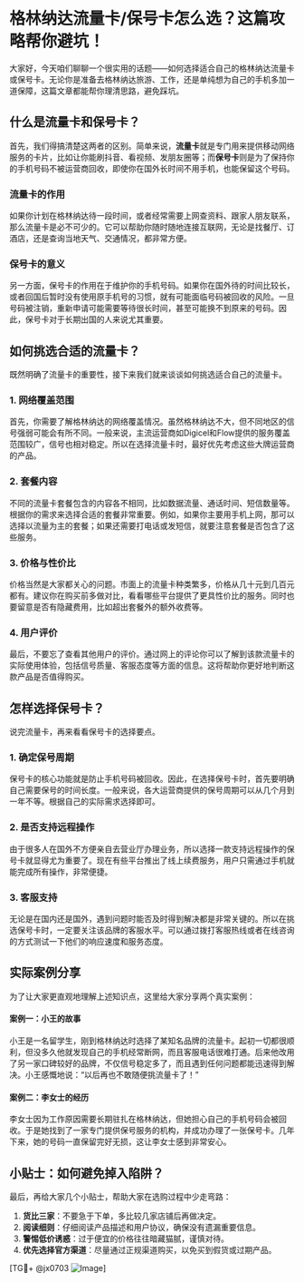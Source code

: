 # 格林纳达流量卡/保号卡怎么选？这篇攻略帮你避坑！

大家好，今天咱们聊聊一个很实用的话题——如何选择适合自己的格林纳达流量卡或保号卡。无论你是准备去格林纳达旅游、工作，还是单纯想为自己的手机多加一道保障，这篇文章都能帮你理清思路，避免踩坑。

## 什么是流量卡和保号卡？

首先，我们得搞清楚这两者的区别。简单来说，**流量卡**就是专门用来提供移动网络服务的卡片，比如让你能刷抖音、看视频、发朋友圈等；而**保号卡**则是为了保持你的手机号码不被运营商回收，即使你在国外长时间不用手机，也能保留这个号码。

### 流量卡的作用

如果你计划在格林纳达待一段时间，或者经常需要上网查资料、跟家人朋友联系，那么流量卡是必不可少的。它可以帮助你随时随地连接互联网，无论是找餐厅、订酒店，还是查询当地天气、交通情况，都非常方便。

### 保号卡的意义

另一方面，保号卡的作用在于维护你的手机号码。如果你在国外待的时间比较长，或者回国后暂时没有使用原手机号的习惯，就有可能面临号码被回收的风险。一旦号码被注销，重新申请可能需要等待很长时间，甚至可能换不到原来的号码。因此，保号卡对于长期出国的人来说尤其重要。

## 如何挑选合适的流量卡？

既然明确了流量卡的重要性，接下来我们就来谈谈如何挑选适合自己的流量卡。

### 1. 网络覆盖范围

首先，你需要了解格林纳达的网络覆盖情况。虽然格林纳达不大，但不同地区的信号强弱可能会有所不同。一般来说，主流运营商如Digicel和Flow提供的服务覆盖范围较广，信号也相对稳定。所以在选择流量卡时，最好优先考虑这些大牌运营商的产品。

### 2. 套餐内容

不同的流量卡套餐包含的内容各不相同，比如数据流量、通话时间、短信数量等。根据你的需求来选择合适的套餐非常重要。例如，如果你主要用手机上网，那可以选择以流量为主的套餐；如果还需要打电话或发短信，就要注意套餐是否包含了这些服务。

### 3. 价格与性价比

价格当然是大家都关心的问题。市面上的流量卡种类繁多，价格从几十元到几百元都有。建议你在购买前多做对比，看看哪些平台提供了更具性价比的服务。同时也要留意是否有隐藏费用，比如超出套餐外的额外收费等。

### 4. 用户评价

最后，不要忘了查看其他用户的评价。通过网上的评论你可以了解到该款流量卡的实际使用体验，包括信号质量、客服态度等方面的信息。这将帮助你更好地判断这款产品是否值得购买。

## 怎样选择保号卡？

说完流量卡，再来看看保号卡的选择要点。

### 1. 确定保号周期

保号卡的核心功能就是防止手机号码被回收。因此，在选择保号卡时，首先要明确自己需要保号的时间长度。一般来说，各大运营商提供的保号周期可以从几个月到一年不等。根据自己的实际需求选择即可。

### 2. 是否支持远程操作

由于很多人在国外不方便亲自去营业厅办理业务，所以选择一款支持远程操作的保号卡就显得尤为重要了。现在有些平台推出了线上续费服务，用户只需通过手机就能完成所有操作，非常便捷。

### 3. 客服支持

无论是在国内还是国外，遇到问题时能否及时得到解决都是非常关键的。所以在挑选保号卡时，一定要关注该品牌的客服水平。可以通过拨打客服热线或者在线咨询的方式测试一下他们的响应速度和服务态度。

## 实际案例分享

为了让大家更直观地理解上述知识点，这里给大家分享两个真实案例：

#### 案例一：小王的故事
小王是一名留学生，刚到格林纳达时选择了某知名品牌的流量卡。起初一切都很顺利，但没多久他就发现自己的手机经常断网，而且客服电话很难打通。后来他改用了另一家口碑较好的品牌，不仅信号稳定多了，而且遇到任何问题都能迅速得到解决。小王感慨地说：“以后再也不敢随便挑流量卡了！”

#### 案例二：李女士的经历
李女士因为工作原因需要长期驻扎在格林纳达，但她担心自己的手机号码会被回收。于是她找到了一家专门提供保号服务的机构，并成功办理了一张保号卡。几年下来，她的号码一直保留完好无损，这让李女士感到非常安心。

## 小贴士：如何避免掉入陷阱？

最后，再给大家几个小贴士，帮助大家在选购过程中少走弯路：

1. **货比三家**：不要急于下单，多比较几家店铺后再做决定。
2. **阅读细则**：仔细阅读产品描述和用户协议，确保没有遗漏重要信息。
3. **警惕低价诱惑**：过于便宜的价格往往暗藏猫腻，谨慎对待。
4. **优先选择官方渠道**：尽量通过正规渠道购买，以免买到假货或过期产品。

[TG💪+ @jx0703 ![Image](https://github.com/user-attachments/assets/dbca1d08-cadb-493c-b0ec-ad6f7a83f270)]
